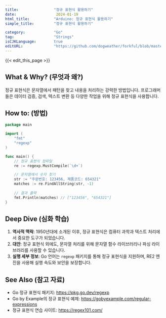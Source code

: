 ```yaml
---
title:                "정규 표현식 활용하기"
date:                  2024-01-19
html_title:           "Arduino: 정규 표현식 활용하기"
simple_title:         "정규 표현식 활용하기"

category:             "Go"
tag:                  "Strings"
isCJKLanguage:        true
editURL:              "https://github.com/dogweather/forkful/blob/master/content/ko/go/using-regular-expressions.md"
---
```


{{< edit_this_page >}}

## What & Why? (무엇과 왜?)
정규 표현식은 문자열에서 패턴을 찾고 내용을 처리하는 강력한 방법입니다. 프로그래머들은 데이터 검증, 검색, 텍스트 변환 등 다양한 작업을 위해 정규 표현식을 사용합니다.

## How to: (방법)
```Go
package main

import (
	"fmt"
	"regexp"
)

func main() {
	// 정규 표현식 컴파일
	re := regexp.MustCompile(`\d+`)

	// 문자열에서 숫자 찾기
	str := "주문번호: 123456, 제품코드: 654321"
	matches := re.FindAllString(str, -1)
	
	// 결과 출력
	fmt.Println(matches) // ["123456", "654321"]
}
```

## Deep Dive (심화 학습)
1. **역사적 맥락**: 1950년대에 소개된 이후, 정규 표현식은 컴퓨터 과학과 텍스트 처리에서 중요한 도구가 되었습니다.
2. **대안**: 정규 표현식 외에도, 문자열 처리를 위해 문자열 함수 라이브러리나 파싱 라이브러리를 사용할 수 있습니다.
3. **실행 세부 정보**: Go 언어는 `regexp` 패키지를 통해 정규 표현식을 지원하며, RE2 엔진을 사용해 실행 속도와 보안을 보장합니다.

## See Also (참고 자료)
- Go 정규 표현식 패키지: https://pkg.go.dev/regexp
- Go by Example의 정규 표현식 예제: https://gobyexample.com/regular-expressions
- 정규 표현식 연습 사이트: https://regex101.com/
